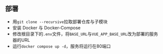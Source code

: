 ## 部署
- 用`git clone --recursive`拉取部署仓库与子模块
- 安装 Docker 与 Docker-Compose
- 修改根目录下的`.env`文件，将`BASE_URL`与`VUE_APP_BASE_URL`改为部署的服务器的URL
- 运行`docker compose up -d`，服务将运行在80端口